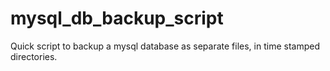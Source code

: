 # mysql_db_backup_script
Quick script to backup a mysql database as separate files, in time stamped directories.
